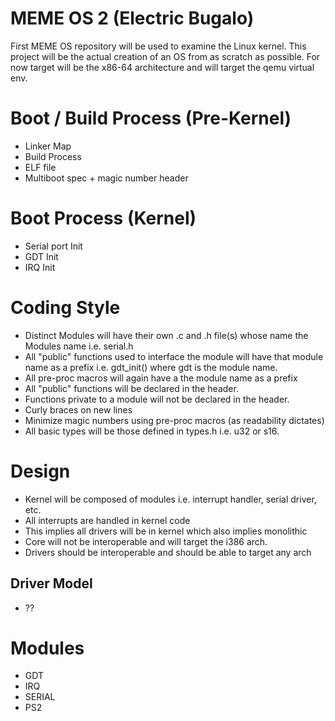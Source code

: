 # MEME OS 2 (Electric Bugalo)
First MEME OS repository will be used to examine the Linux kernel. This project
will be the actual creation of an OS from as scratch as possible. For now
target will be the x86-64 architecture and will target the qemu virtual env.

# Boot / Build Process (Pre-Kernel)
- Linker Map
- Build Process
- ELF file
- Multiboot spec + magic number header

# Boot Process (Kernel)
- Serial port Init
- GDT Init
- IRQ Init

# Coding Style
- Distinct Modules will have their own .c and .h file(s) whose name the 
  Modules name i.e. serial.h
- All "public" functions used to interface the module will have that module
  name as a prefix i.e. gdt_init() where gdt is the module name.
- All pre-proc macros will again have a the module name as a prefix
- All "public" functions will be declared in the header.
- Functions private to a module will not be declared in the header.
- Curly braces on new lines
- Minimize magic numbers using pre-proc macros (as readability dictates)
- All basic types will be those defined in types.h i.e. u32 or s16.

# Design
- Kernel will be composed of modules i.e. interrupt handler, serial driver,
  etc.
- All interrupts are handled in kernel code
- This implies all drivers will be in kernel which also implies monolithic
- Core will not be interoperable and will target the i386 arch.
- Drivers should be interoperable and should be able to target any arch

## Driver Model
- ??

# Modules
- GDT
- IRQ
- SERIAL
- PS2